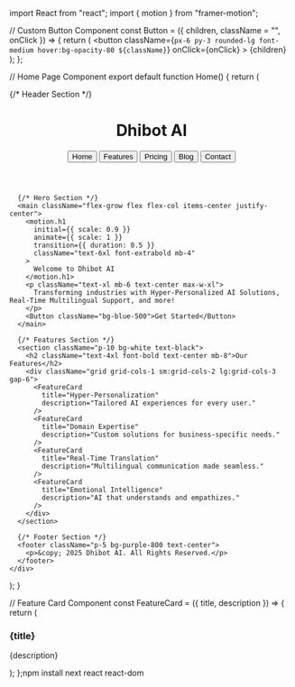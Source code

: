 import React from "react";
import { motion } from "framer-motion";

// Custom Button Component
const Button = ({ children, className = "", onClick }) => {
  return (
    <button
      className={`px-6 py-3 rounded-lg font-medium hover:bg-opacity-80 ${className}`}
      onClick={onClick}
    >
      {children}
    </button>
  );
};

// Home Page Component
export default function Home() {
  return (
    <div className="min-h-screen bg-gradient-to-br from-indigo-700 to-purple-600 text-white flex flex-col">
      {/* Header Section */}
      <header className="flex justify-between items-center p-5">
        <h1 className="text-3xl font-extrabold">Dhibot AI</h1>
        <nav className="space-x-4">
          <Button className="bg-purple-800">Home</Button>
          <Button className="bg-purple-800">Features</Button>
          <Button className="bg-purple-800">Pricing</Button>
          <Button className="bg-purple-800">Blog</Button>
          <Button className="bg-purple-800">Contact</Button>
        </nav>
      </header>

      {/* Hero Section */}
      <main className="flex-grow flex flex-col items-center justify-center">
        <motion.h1
          initial={{ scale: 0.9 }}
          animate={{ scale: 1 }}
          transition={{ duration: 0.5 }}
          className="text-6xl font-extrabold mb-4"
        >
          Welcome to Dhibot AI
        </motion.h1>
        <p className="text-xl mb-6 text-center max-w-xl">
          Transforming industries with Hyper-Personalized AI Solutions, Real-Time Multilingual Support, and more!
        </p>
        <Button className="bg-blue-500">Get Started</Button>
      </main>

      {/* Features Section */}
      <section className="p-10 bg-white text-black">
        <h2 className="text-4xl font-bold text-center mb-8">Our Features</h2>
        <div className="grid grid-cols-1 sm:grid-cols-2 lg:grid-cols-3 gap-6">
          <FeatureCard
            title="Hyper-Personalization"
            description="Tailored AI experiences for every user."
          />
          <FeatureCard
            title="Domain Expertise"
            description="Custom solutions for business-specific needs."
          />
          <FeatureCard
            title="Real-Time Translation"
            description="Multilingual communication made seamless."
          />
          <FeatureCard
            title="Emotional Intelligence"
            description="AI that understands and empathizes."
          />
        </div>
      </section>

      {/* Footer Section */}
      <footer className="p-5 bg-purple-800 text-center">
        <p>&copy; 2025 Dhibot AI. All Rights Reserved.</p>
      </footer>
    </div>
  );
}

// Feature Card Component
const FeatureCard = ({ title, description }) => {
  return (
    <div className="p-5 border rounded-lg hover:shadow-lg transition">
      <h3 className="text-2xl font-bold mb-2">{title}</h3>
      <p>{description}</p>
    </div>
  );
};npm install next react react-dom